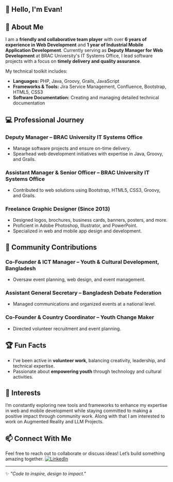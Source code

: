 <!--
## Hi there 👋

**rayhan-evan/rayhan-evan** is a ✨ _special_ ✨ repository because its `README.md` (this file) appears on your GitHub profile.

Here are some ideas to get you started:

- 🔭 I’m currently working on ...
- 🌱 I’m currently learning ...
- 👯 I’m looking to collaborate on ...
- 🤔 I’m looking for help with ...
- 💬 Ask me about ...
- 📫 How to reach me: ...
- 😄 Pronouns: ...
- ⚡ Fun fact: ...
-->

## 👋 Hello, I'm Evan!

## 🚀 About Me  
I am a **friendly and collaborative team player** with over **6 years of experience in Web Development** and **1 year of Industrial Mobile Application Development**. Currently serving as **Deputy Manager for Web Development** at BRAC University's IT Systems Office, I lead software projects with a focus on **timely delivery and quality assurance**.  

My technical toolkit includes:  
- **Languages:** PHP, Java, Groovy, Grails, JavaScript  
- **Frameworks & Tools:** Jira Service Management, Confluence, Bootstrap, HTML5, CSS3  
- **Software Documentation:** Creating and managing detailed technical documentation  

## 💻 Professional Journey  
### Deputy Manager – BRAC University IT Systems Office  
- Manage software projects and ensure on-time delivery.  
- Spearhead web development initiatives with expertise in Java, Groovy, and Grails.  

### Assistant Manager & Senior Officer – BRAC University IT Systems Office  
- Contributed to web solutions using Bootstrap, HTML5, CSS3, Groovy, and Grails.  

### Freelance Graphic Designer (Since 2013)  
- Designed logos, brochures, business cards, banners, posters, and more.  
- Proficient in Adobe Photoshop, Illustrator, and PowerPoint.  
- Specialized in web and mobile app design and development.  

## 🌟 Community Contributions  
### Co-Founder & ICT Manager – Youth & Cultural Development, Bangladesh  
- Oversaw event planning, web design, and event management.  

### Assistant General Secretary – Bangladesh Debate Federation  
- Managed communications and organized events at a national level.  

### Co-Founder & Country Coordinator – Youth Change Maker  
- Directed volunteer recruitment and event planning.  

## 🏆 Fun Facts  
- I’ve been active in **volunteer work**, balancing creativity, leadership, and technical expertise.  
- Passionate about **empowering youth** through technology and cultural activities.  

## 🌱 Interests  
I’m constantly exploring new tools and frameworks to enhance my expertise in web and mobile development while staying committed to making a positive impact through community work. Along with that I am interested to work on Augmented Reality and LLM Projects.

## 📫 Connect With Me  
Feel free to reach out to collaborate or discuss ideas! Let’s build something amazing together.
[![LinkedIn](https://img.shields.io/badge/LinkedIn-Connect-blue?logo=linkedin&style=for-the-badge)](https://github.com/rayhan-evan)

---
✨ *"Code to inspire, design to impact."*
